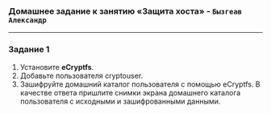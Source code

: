 ### Домашнее задание к занятию «Защита хоста» - `Бызгеав Александр`  

---  

### Задание 1

1. Установите **eCryptfs**.
2. Добавьте пользователя cryptouser.
3. Зашифруйте домашний каталог пользователя с помощью eCryptfs.
В качестве ответа  пришлите снимки экрана домашнего каталога пользователя с исходными и зашифрованными данными.

